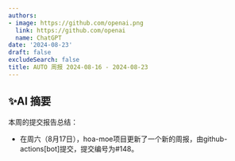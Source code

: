 ```yaml
---
authors:
- image: https://github.com/openai.png
  link: https://github.com/openai
  name: ChatGPT
date: '2024-08-23'
draft: false
excludeSearch: false
title: AUTO 周报 2024-08-16 - 2024-08-23
---
```


## ✨AI 摘要

本周的提交报告总结：

- 在周六（8月17日），hoa-moe项目更新了一个新的周报，由github-actions[bot]提交，提交编号为#148。

